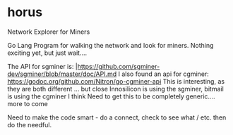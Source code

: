 # horus
Network Explorer for Miners

Go Lang Program for walking the network and look for miners. 
Nothing exciting yet,  but just wait....

The API for sgminer is: |https://github.com/sgminer-dev/sgminer/blob/master/doc/API.md
I also found an api for cgminer: https://godoc.org/github.com/Nitron/go-cgminer-api
This is interesting, as they are both different ... but close
Innosilicon is using the sgminer, bitmail is using the cgminer I think
Need to get this to be completely generic.... more to come

Need to make the code smart - do a connect, check to see what / etc. then do the needful.
